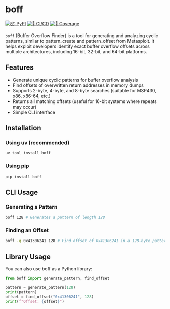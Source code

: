 # boff

[![📦️ PyPI](https://img.shields.io/pypi/v/boff)](https://pypi.org/project/boff/) [![👷 CI/CD](https://github.com/wrboyce/boff/actions/workflows/ci-cd.yaml/badge.svg)](https://github.com/wrboyce/boff/actions/workflows/ci.yaml) [![🧪 Coverage](https://codecov.io/gh/wrboyce/boff/graph/badge.svg?token=QG683U5IKA)](https://codecov.io/gh/wrboyce/boff)

`boff` (Buffer Overflow Finder) is a tool for generating and analyzing cyclic patterns, similar to pattern_create and pattern_offset from Metasploit. It helps exploit developers identify exact buffer overflow offsets across multiple architectures, including 16-bit, 32-bit, and 64-bit platforms.

## Features

- Generate unique cyclic patterns for buffer overflow analysis
- Find offsets of overwritten return addresses in memory dumps
- Supports 2-byte, 4-byte, and 8-byte searches (suitable for MSP430, x86, x86-64, etc.)
- Returns all matching offsets (useful for 16-bit systems where repeats may occur)
- Simple CLI interface

## Installation

### Using uv (recommended)

```bash
uv tool install boff
```

### Using pip

```bash
pip install boff
```

## CLI Usage

### Generating a Pattern

```bash
boff 128 # Generates a pattern of length 128
```

### Finding an Offset

```bash
boff -q 0x41306241 128 # Find offset of 0x41306241 in a 128-byte pattern
```

## Library Usage

You can also use boff as a Python library:

```python
from boff import generate_pattern, find_offset

pattern = generate_pattern(128)
print(pattern)
offset = find_offset("0x41306241", 128)
print(f"Offset: {offset}")
```
